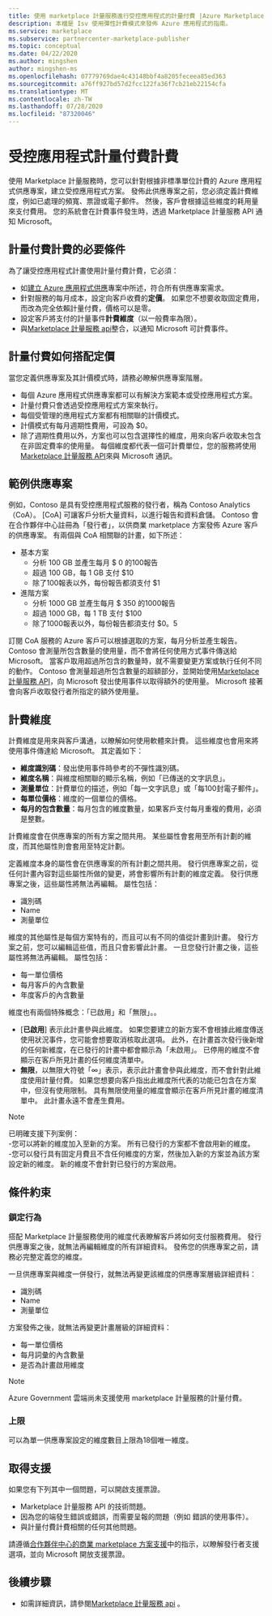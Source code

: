 ```yaml
---
title: 使用 marketplace 計量服務進行受控應用程式的計量付費 |Azure Marketplace
description: 本檔是 Isv 使用彈性計費模式來發佈 Azure 應用程式的指南。
ms.service: marketplace
ms.subservice: partnercenter-marketplace-publisher
ms.topic: conceptual
ms.date: 04/22/2020
ms.author: mingshen
author: mingshen-ms
ms.openlocfilehash: 07779769dae4c43148bbf4a8205feceea85ed363
ms.sourcegitcommit: a76ff927bd57d2fcc122fa36f7cb21eb22154cfa
ms.translationtype: MT
ms.contentlocale: zh-TW
ms.lasthandoff: 07/28/2020
ms.locfileid: "87320046"
---
```

# <a name="managed-application-metered-billing"></a>受控應用程式計量付費計費 

使用 Marketplace 計量服務時，您可以針對根據非標準單位計費的 Azure 應用程式供應專案，建立受控應用程式方案。 發佈此供應專案之前，您必須定義計費維度，例如已處理的頻寬、票證或電子郵件。 然後，客戶會根據這些維度的耗用量來支付費用。  您的系統會在計費事件發生時，透過 Marketplace 計量服務 API 通知 Microsoft。

## <a name="prerequisites-for-metered-billing"></a>計量付費計費的必要條件

為了讓受控應用程式計畫使用計量付費計費，它必須：

* 如[建立 Azure 應用程式供應](create-new-azure-apps-offer.md)專案中所述，符合所有供應專案需求。
* 針對服務的每月成本，設定向客戶收費的**定價**。 如果您不想要收取固定費用，而改為完全依賴計量付費，價格可以是零。
* 設定客戶將支付的計量事件**計費維度**（以一般費率為限）。
* 與[Marketplace 計量服務 api](./marketplace-metering-service-apis.md)整合，以通知 Microsoft 可計費事件。

## <a name="how-metered-billing-fits-in-with-pricing"></a>計量付費如何搭配定價

當您定義供應專案及其計價模式時，請務必瞭解供應專案階層。

* 每個 Azure 應用程式供應專案都可以有解決方案範本或受控應用程式方案。
* 計量付費只會透過受控應用程式方案來執行。
* 每個受管理的應用程式方案都有相關聯的計價模式。 
* 計價模式有每月週期性費用，可設為 $0。
* 除了週期性費用以外，方案也可以包含選擇性的維度，用來向客戶收取未包含在非固定費率的使用量。 每個維度都代表一個可計費單位，您的服務將使用[Marketplace 計量服務 API](marketplace-metering-service-apis.md)來與 Microsoft 通訊。

## <a name="sample-offer"></a>範例供應專案

例如，Contoso 是具有受控應用程式服務的發行者，稱為 Contoso Analytics （CoA）。 [CoA] 可讓客戶分析大量資料，以進行報告和資料倉儲。 Contoso 會在合作夥伴中心註冊為「發行者」，以供商業 marketplace 方案發佈 Azure 客戶的供應專案。 有兩個與 CoA 相關聯的計畫，如下所述：

* 基本方案
    * 分析 100 GB 並產生每月 $ 0 的100報告
    * 超過 100 GB，每 1 GB 支付 $10
    * 除了100報表以外，每份報告都須支付 $1
* 進階方案
    * 分析 1000 GB 並產生每月 $ 350 的1000報告
    * 超過 1000 GB，每 1 TB 支付 $100
    * 除了1000報表以外，每份報告都須支付 $0。5

訂閱 CoA 服務的 Azure 客戶可以根據選取的方案，每月分析並產生報告。 Contoso 會測量所包含數量的使用量，而不會將任何使用方式事件傳送給 Microsoft。 當客戶取用超過所包含的數量時，就不需要變更方案或執行任何不同的動作。 Contoso 會測量超過所包含數量的超額部分，並開始使用[Marketplace 計量服務 API](./marketplace-metering-service-apis.md)，向 Microsoft 發出使用事件以取得額外的使用量。 Microsoft 接著會向客戶收取發行者所指定的額外使用量。

## <a name="billing-dimensions"></a>計費維度

計費維度是用來與客戶溝通，以瞭解如何使用軟體來計費。  這些維度也會用來將使用事件傳達給 Microsoft。 其定義如下：

* **維度識別碼**：發出使用事件時參考的不彈性識別碼。
* **維度名稱**：與維度相關聯的顯示名稱，例如「已傳送的文字訊息」。
* **測量單位**：計費單位的描述，例如「每一文字訊息」或「每100封電子郵件」。
* **每單位價格**：維度的一個單位的價格。
* **每月的包含數量**：每月包含的維度數量，如果客戶支付每月重複的費用，必須是整數。

計費維度會在供應專案的所有方案之間共用。 某些屬性會套用至所有計劃的維度，而其他屬性則會套用至特定計劃。

定義維度本身的屬性會在供應專案的所有計劃之間共用。 發行供應專案之前，從任何計畫內容對這些屬性所做的變更，將會影響所有計劃的維度定義。 發行供應專案之後，這些屬性將無法再編輯。 屬性包括：

* 識別碼
* Name
* 測量單位

維度的其他屬性是每個方案特有的，而且可以有不同的值從計畫到計畫。  發行方案之前，您可以編輯這些值，而且只會影響此計畫。 一旦您發行計畫之後，這些屬性將無法再編輯。 屬性包括：

* 每一單位價格
* 每月客戶的內含數量 
* 年度客戶的內含數量 

維度也有兩個特殊概念：「已啟用」和「無限」。。

* [**已啟用**] 表示此計畫參與此維度。  如果您要建立的新方案不會根據此維度傳送使用狀況事件，您可能會想要取消核取此選項。 此外，在計畫首次發行後新增的任何新維度，在已發行的計畫中都會顯示為「未啟用」。  已停用的維度不會顯示在客戶所見計畫的任何維度清單中。
* **無限**，以無限大符號「∞」表示，表示此計畫會參與此維度，而不會針對此維度使用計量付費。 如果您想要向客戶指出此維度所代表的功能已包含在方案中，但沒有使用限制。  具有無限使用量的維度會顯示在客戶所見計畫的維度清單中。  此計畫永遠不會產生費用。

>[!Note] 
>已明確支援下列案例：  <br> -您可以將新的維度加入至新的方案。  所有已發行的方案都不會啟用新的維度。 <br> -您可以發行具有固定月費且不含任何維度的方案，然後加入新的方案並為該方案設定新的維度。 新的維度不會針對已發行的方案啟用。

## <a name="constraints"></a>條件約束

### <a name="locking-behavior"></a>鎖定行為

搭配 Marketplace 計量服務使用的維度代表瞭解客戶將如何支付服務費用。  發行供應專案之後，就無法再編輯維度的所有詳細資料。  發佈您的供應專案之前，請務必完整定義您的維度。

一旦供應專案與維度一併發行，就無法再變更該維度的供應專案層級詳細資料：

* 識別碼
* Name
* 測量單位

方案發佈之後，就無法再變更計畫層級的詳細資料：

* 每一單位價格
* 每月詞彙的內含數量
* 是否為計畫啟用維度

>[!Note]
>Azure Government 雲端尚未支援使用 marketplace 計量服務的計量付費。

### <a name="upper-limits"></a>上限

可以為單一供應專案設定的維度數目上限為18個唯一維度。

## <a name="get-support"></a>取得支援

如果您有下列其中一個問題，可以開啟支援票證。

* Marketplace 計量服務 API 的技術問題。
* 因為您的端發生錯誤或錯誤，而需要呈報的問題（例如 錯誤的使用事件）。
* 與計量付費計費相關的任何其他問題。

請遵循[合作夥伴中心的商業 marketplace 方案支援](./support.md)中的指示，以瞭解發行者支援選項，並向 Microsoft 開放支援票證。

## <a name="next-steps"></a>後續步驟

- 如需詳細資訊，請參閱[Marketplace 計量服務 api](./marketplace-metering-service-apis.md) 。
